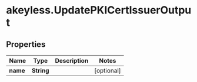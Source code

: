 # akeyless.UpdatePKICertIssuerOutput

## Properties

Name | Type | Description | Notes
------------ | ------------- | ------------- | -------------
**name** | **String** |  | [optional] 



